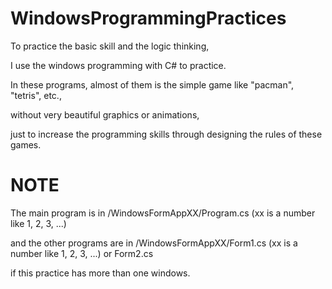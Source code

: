# WindowsProgrammingPractices
To practice the basic skill and the logic thinking, 

I use the windows programming with C# to practice.

In these programs, almost of them is the simple game like "pacman", "tetris", etc., 

without very beautiful graphics or animations,

just to increase the programming skills through designing the rules of these games.

# NOTE

The main program is in /WindowsFormAppXX/Program.cs (xx is a number like 1, 2, 3, ...)

and the other programs are in /WindowsFormAppXX/Form1.cs (xx is a number like 1, 2, 3, ...) or Form2.cs

if this practice has more than one windows.
